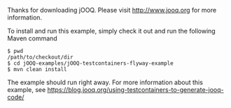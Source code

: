 Thanks for downloading jOOQ.
Please visit http://www.jooq.org for more information.

To install and run this example, simply check it out and run the following Maven command

```
$ pwd
/path/to/checkout/dir
$ cd jOOQ-examples/jOOQ-testcontainers-flyway-example
$ mvn clean install
```

The example should run right away. For more information about this example, see https://blog.jooq.org/using-testcontainers-to-generate-jooq-code/